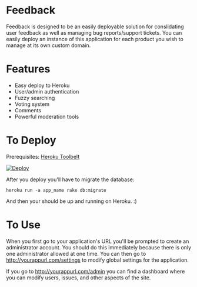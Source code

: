 Feedback
===
Feedback is designed to be an easily deployable solution for conslidating user feedback as well as managing bug reports/support tickets. You can easily deploy an instance of this application for each product you wish to manage at its own custom domain. 

Features
===
- Easy deploy to Heroku
- User/admin authentication 
- Fuzzy searching
- Voting system 
- Comments 
- Powerful moderation tools 

To Deploy
===

Prerequisites: [Heroku Toolbelt](https://toolbelt.heroku.com/)

[![Deploy](https://www.herokucdn.com/deploy/button.png)](https://heroku.com/deploy)


After you deploy you'll have to migrate the database:

`heroku run -a app_name rake db:migrate`

And then your should be up and running on Heroku. :)


To Use
===
When you first go to your application's URL you'll be prompted to create an administrator account. You should do this immediately because there is only one administrator allowed at one time. You can then go to http://yourappurl.com/settings to modify global settings for the application.

If you go to http://yourappurl.com/admin you can find a dashboard where you can modify users, issues, and other aspects of the site. 


